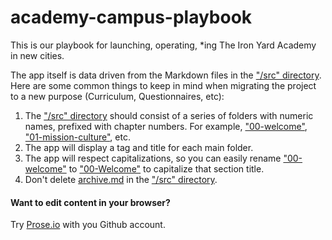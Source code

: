 academy-campus-playbook
=======================

This is our playbook for launching, operating, *ing The Iron Yard Academy in new cities.

The app itself is data driven from the Markdown files in the ["/src" directory](./src). Here are some common things to keep in mind when migrating the project to a new purpose (Curriculum, Questionnaires, etc):

1. The ["/src" directory](./src) should consist of a series of folders with numeric names, prefixed with chapter numbers. For example, ["00-welcome"](./src/00-welcome), ["01-mission-culture"](./src/01-mission-culture), etc.
2. The app will display a tag and title for each main folder.
3. The app will respect capitalizations, so you can easily rename ["00-welcome"](./src/00-welcome) to ["00-Welcome"](./src/00-welcome) to capitalize that section title.
4. Don't delete [archive.md](./src/archive.md) in the ["/src" directory](./src).

#### Want to edit content in your browser?

Try [Prose.io](http://prose.io) with you Github account.

